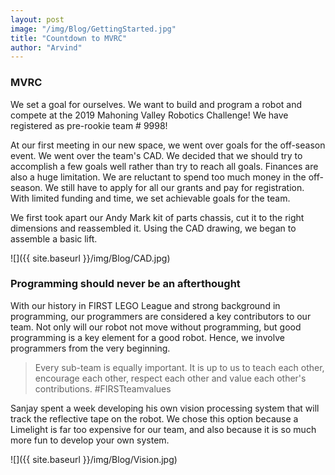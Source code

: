 ```yaml
---
layout: post
image: "/img/Blog/GettingStarted.jpg"
title: "Countdown to MVRC"
author: "Arvind"
---
```


### MVRC

We set a goal for ourselves. We want to build and program a robot and compete at the 2019 Mahoning Valley Robotics Challenge! We have registered as pre-rookie team # 9998!

At our first meeting in our new space, we went over goals for the off-season event. We went over the team's CAD. We decided that we should try to accomplish a few goals well rather than try to reach all goals. Finances are also a huge limitation. We are reluctant to spend too much money in the off-season. We still have to apply for all our grants and pay for registration. With limited funding and time, we set achievable goals for the team.

We first took apart our Andy Mark kit of parts chassis, cut it to the right dimensions and reassembled it.  Using the CAD drawing, we began to assemble a basic lift.

![]({{ site.baseurl }}/img/Blog/CAD.jpg)

### Programming should never be an afterthought

With our history in FIRST LEGO League and strong background in programming, our programmers are considered a key contributors to our team. Not only will our robot not move without programming, but good programming is a key element for a good robot. Hence, we involve programmers from the very beginning.

> Every sub-team is equally important. It is up to us to teach each other, encourage each other, respect each other and value each other's contributions. #FIRSTteamvalues

Sanjay spent a week developing his own vision processing system that will track the reflective tape on the robot. We chose this option because a Limelight is far too expensive for our team, and also because it is so much more fun to develop your own system.

![]({{ site.baseurl }}/img/Blog/Vision.jpg)


